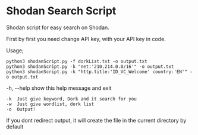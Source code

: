 # Shodan Search Script
Shodan script for easy search on Shodan.

First by first you need change API key, with your API key in code. 

Usage;

	python3 shodanScript.py -f dorkList.txt -o output.txt
	python3 shodanScript.py -k "net:'210.214.0.0/16'" -o output.txt
	python3 shodanScript.py -k "http.title:'ID_VC_Welcome' country:'EN'" -o output.txt
	
-h, --help  show this help message and exit

	-k  Just give keyword, Dork and it search for you
	-w  Just give wordlist, dork list
 	-o  Output!
 
If you dont redirect output, it will create the file in the current directory by default
